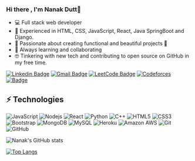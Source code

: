 ### Hi there , I'm Nanak Dutt👋


- 💻 Full stack web developer
- 🌱 Experienced in HTML, CSS, JavaScript, React, Java SpringBoot and Django.
- 👯 Passionate about creating functional and beautiful projects 🤝
- 🤔 Always learning and collaborating
- 🤓 Tinkering with new tech and contributing to open source on GitHub in my free time. 

[![Linkedin Badge](https://img.shields.io/badge/-nanakdutt-blue?style=flat-square&logo=Linkedin&logoColor=white&link=https://www.linkedin.com/in/nanak-dutt-159b121ba)](https://www.linkedin.com/in/nanak-dutt-159b121ba)
[![Gmail Badge](https://img.shields.io/badge/-nanakdutt0907@gmail.com-c14438?style=flat-square&logo=Gmail&logoColor=white&link=mailto:nanakdutt0907@gmail.com)](mailto:nanakdutt0907@gmail.com)
[![LeetCode Badge](https://badges.peiyuan.ch/leetcode/kabirdutt0907/name)](https://leetcode.com/kabirdutt09/)
[![Codeforces](https://badges.joonhyung.xyz/codeforces/kabirdutt0907.svg)](https://codeforces.com/profile/kabirdutt0907)
[![Badge](https://cp-logo.vercel.app/codechef/i_am_smurf)](https://www.codechef.com/users/i_am_smurf)

## ⚡ Technologies

![JavaScript](https://img.shields.io/badge/-JavaScript-black?style=flat-square&logo=javascript)
![Nodejs](https://img.shields.io/badge/-Nodejs-black?style=flat-square&logo=Node.js)
![React](https://img.shields.io/badge/-React-black?style=flat-square&logo=react)
![Python](https://img.shields.io/badge/-Python-black?style=flat-square&logo=Python)
![C++](https://img.shields.io/badge/-C++-00599C?style=flat-square&logo=c)
![HTML5](https://img.shields.io/badge/-HTML5-E34F26?style=flat-square&logo=html5&logoColor=white)
![CSS3](https://img.shields.io/badge/-CSS3-1572B6?style=flat-square&logo=css3)
![Bootstrap](https://img.shields.io/badge/-Bootstrap-563D7C?style=flat-square&logo=bootstrap)
![MongoDB](https://img.shields.io/badge/-MongoDB-black?style=flat-square&logo=mongodb)
![MySQL](https://img.shields.io/badge/-MySQL-black?style=flat-square&logo=mysql)
![Heroku](https://img.shields.io/badge/-Heroku-430098?style=flat-square&logo=heroku)
![Amazon AWS](https://img.shields.io/badge/Amazon%20AWS-232F3E?style=flat-square&logo=amazon-aws)
![Git](https://img.shields.io/badge/-Git-black?style=flat-square&logo=git)
![GitHub](https://img.shields.io/badge/-GitHub-181717?style=flat-square&logo=github)

![Nanak's GitHub stats](https://github-readme-stats.vercel.app/api?username=kabirdutt0907&show_icons=true&theme=highcontrast)


[![Top Langs](https://github-readme-stats.vercel.app/api/top-langs/?username=kabirdutt0907&layout=compact&theme=highcontrast)](https://github.com/anuraghazra/github-readme-stats)
